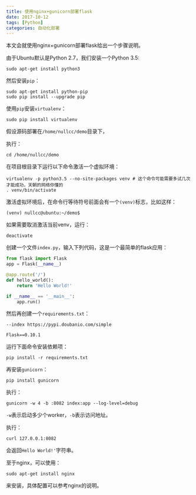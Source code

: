 ```yaml
---
title: 使用nginx+gunicorn部署flask
date: 2017-10-12
tags: [Python]
categories: 自动化部署
---
```


本文会就使用nginx+gunicorn部署flask给出一个步骤说明。

<!--more-->

由于Ubuntu默认是Python 2.7，我们安装一个Python 3.5:

```shell
sudo apt-get install python3
```

然后安装`pip`：

```shell
sudo apt-get install python-pip
sudo pip install --upgrade pip
```

使用`pip`安装`virtualenv`：

```shell
sudo pip install virtualenv
```

假设源码部署在`/home/nullcc/demo`目录下，

执行：

```shell
cd /home/nullcc/demo
```

在项目根目录下运行以下命令激活一个虚拟环境：

```shell
virtualenv -p python3.5 --no-site-packages venv # 这个命令可能需要多试几次才能成功，天朝的网络你懂的
. venv/bin/activate
```

激活虚拟环境后，在命令行等待符号前面会有一个`(venv)`标志，比如这样：

```shell
(venv) nullcc@ubuntu:~/demo$
```

如果需要取消激活当前venv，运行：

```shell
deactivate
```

创建一个文件`index.py`，输入下列代码，这是一个最简单的flask应用：

```python
from flask import Flask
app = Flask(__name__)

@app.route('/')
def hello_world():
    return 'Hello World!'

if __name__ == '__main__':
    app.run()
```

然后再创建一个`requirements.txt`：

```shell
--index https://pypi.doubanio.com/simple

Flask==0.10.1
```

运行下面命令安装依赖项：

```shell
pip install -r requirements.txt
```

再安装`gunicorn`：
```shell
pip install gunicorn
```

执行：
```shell
gunicorn -w 4 -b :8082 index:app --log-level=debug
```

`-w`表示启动多少个worker，`-b`表示访问地址。

执行：
```shell
curl 127.0.0.1:8082
```
会返回`Hello World!'`字符串。

至于nginx，可以使用：

```shell
sudo apt-get install nginx
```
来安装，具体配置可以参考nginx的说明。
